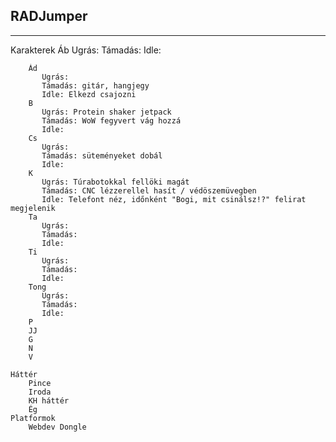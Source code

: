 RADJumper
----------------
----------------

Karakterek
		Áb
		   Ugrás:
		   Támadás:
		   Idle: 
		
		Ád
		   Ugrás:
		   Támadás: gitár, hangjegy
		   Idle: Elkezd csajozni
		B
		   Ugrás: Protein shaker jetpack
		   Támadás: WoW fegyvert vág hozzá
		   Idle: 
		Cs
		   Ugrás:
		   Támadás: süteményeket dobál
		   Idle: 
		K
		   Ugrás: Túrabotokkal fellöki magát
		   Támadás: CNC lézzerellel hasít / védöszemüvegben
		   Idle: Telefont néz, időnként "Bogi, mit csinálsz!?" felirat megjelenik
		Ta
		   Ugrás:
		   Támadás:
		   Idle: 
		Ti
		   Ugrás:
		   Támadás:
		   Idle: 
		Tong
		   Ugrás:
		   Támadás:
		   Idle: 
		P
		JJ
		G
		N
		V

	Háttér
		Pince
		Iroda
		KH háttér
		Ég
	Platformok
		Webdev Dongle
